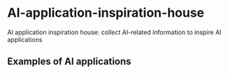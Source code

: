 # AI-application-inspiration-house
AI application inspiration house: collect AI-related information to inspire AI applications

## Examples of AI applications
